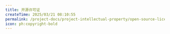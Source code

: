 ```yaml
---
title: 开源许可证
createTime: 2025/03/21 08:10:55
permalink: /project-docs/project-intellectual-property/open-source-license/
icon: ph:copyright-bold
---
```

